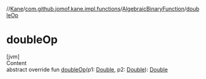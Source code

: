 //[Kane](../../index.md)/[com.github.jomof.kane.impl.functions](../index.md)/[AlgebraicBinaryFunction](index.md)/[doubleOp](double-op.md)



# doubleOp  
[jvm]  
Content  
abstract override fun [doubleOp](double-op.md)(p1: [Double](https://kotlinlang.org/api/latest/jvm/stdlib/kotlin/-double/index.html), p2: [Double](https://kotlinlang.org/api/latest/jvm/stdlib/kotlin/-double/index.html)): [Double](https://kotlinlang.org/api/latest/jvm/stdlib/kotlin/-double/index.html)  



